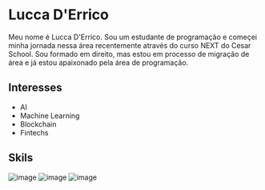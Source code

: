 # Lucca D'Errico
Meu nome é Lucca D'Errico. Sou um estudante de programação e começei minha jornada nessa área recentemente
através do curso NEXT do Cesar School.
Sou formado em direito, mas estou em processo de migração de área e já estou apaixonado pela área de programação.

## Interesses
* AI
* Machine Learning
* Blockchain
* Fintechs

## Skils
![image](https://user-images.githubusercontent.com/86860708/137406021-94a77d2f-fda2-4384-be64-d6c5eefeaffa.png) ![image](https://user-images.githubusercontent.com/86860708/137406062-5914d41f-b8c4-4387-a2d7-fe7f3d8808a0.png) ![image](https://user-images.githubusercontent.com/86860708/137406078-d011c195-5682-4e65-afc9-ad3376fb4365.png)



